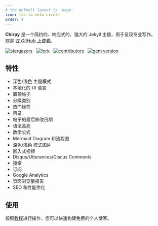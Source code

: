 ```yaml
---
# the default layout is 'page'
icon: fas fa-info-circle
order: 4
---
```


__Chirpy__ 是一个简约的、响应式的、强大的 Jekyll 主题，用于呈现专业写作。 <br>
欢迎 [_在 GitHub 上查看_](https://github.com/cotes2020/jekyll-theme-chirpy/)。

[![stargazers](https://img.shields.io/github/stars/cotes2020/jekyll-theme-chirpy?style=flat-square)](https://github.com/cotes2020/jekyll-theme-chirpy/stargazers)
&nbsp; [![fork](https://img.shields.io/github/forks/cotes2020/jekyll-theme-chirpy?style=flat-square)](https://github.com/cotes2020/jekyll-theme-chirpy/fork)
&nbsp; [![contributors](https://img.shields.io/github/contributors/cotes2020/jekyll-theme-chirpy?color=informational&style=flat-square)](https://github.com/cotes2020/jekyll-theme-chirpy/graphs/contributors)
&nbsp; [![gem version](https://img.shields.io/gem/v/jekyll-theme-chirpy?&style=flat-square)](https://rubygems.org/gems/jekyll-theme-chirpy)

## 特性

- 深色/浅色 主题模式
- 本地化的 UI 语言
- 置顶帖子
- 分级类别
- 热门标签
- 目录
- 帖子的最后修改日期
- 语法高亮
- 数学公式
- Mermaid Diagram 和流程图
- 深色/浅色 模式图片
- 嵌入式视频
- Disqus/Utterances/Giscus Comments
- 搜索
- 订阅
- Google Analytics
- 页面浏览量报告
- SEO 和性能优化

## 使用

按照[教程](../categories/教程/)进行操作，您可以快速构建免费的个人博客。
